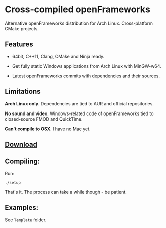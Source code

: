 Cross-compiled openFrameworks
=============================

Alternative openFrameworks distribution for Arch Linux. Cross-platform CMake projects.

Features
--------

 - 64bit, C++11, Clang, CMake and Ninja ready.

 - Get fully static Windows applications from Arch Linux with MinGW-w64.

 - Latest openFrameworks commits with dependencies and their sources.

Limitations
-----------

<b>Arch Linux only</b>. Dependencies are tied to AUR and official repositories.

<b>No sound and video</b>. Windows-related code of openFrameworks tied to closed-source FMOD and QuickTime.

<b>Can't compile to OSX</b>. I have no Mac yet.

[Download][1]
---------

Compiling:
---------
Run:
<pre><code>./setup</pre></code>

That's it. The process can take a while though - be patient.

Examples:
--------
See ```Template``` folder.


  [1]: https://github.com/procedural/crossof/releases
